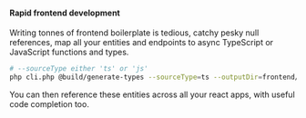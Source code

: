 #### Rapid frontend development
Writing tonnes of frontend boilerplate is tedious, catchy pesky null references, map all your entities and endpoints to async TypeScript or JavaScript functions and types.

```bash
# --sourceType either 'ts' or 'js'
php cli.php @build/generate-types --sourceType=ts --outputDir=frontend/api"
```

You can then reference these entities across all your react apps, with useful code completion too.